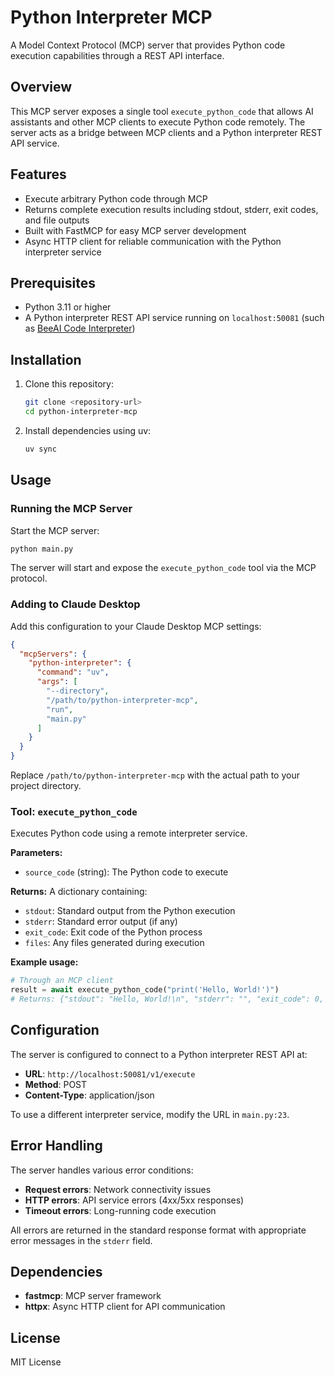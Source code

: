 # Python Interpreter MCP

A Model Context Protocol (MCP) server that provides Python code execution capabilities through a REST API interface.

## Overview

This MCP server exposes a single tool `execute_python_code` that allows AI assistants and other MCP clients to execute Python code remotely. The server acts as a bridge between MCP clients and a Python interpreter REST API service.

## Features

- Execute arbitrary Python code through MCP
- Returns complete execution results including stdout, stderr, exit codes, and file outputs
- Built with FastMCP for easy MCP server development
- Async HTTP client for reliable communication with the Python interpreter service

## Prerequisites

- Python 3.11 or higher
- A Python interpreter REST API service running on `localhost:50081` (such as [BeeAI Code Interpreter](https://github.com/i-am-bee/beeai-code-interpreter))

## Installation

1. Clone this repository:
   ```bash
   git clone <repository-url>
   cd python-interpreter-mcp
   ```

2. Install dependencies using uv:
   ```bash
   uv sync
   ```

## Usage

### Running the MCP Server

Start the MCP server:

```bash
python main.py
```

The server will start and expose the `execute_python_code` tool via the MCP protocol.

### Adding to Claude Desktop

Add this configuration to your Claude Desktop MCP settings:

```json
{
  "mcpServers": {
    "python-interpreter": {
      "command": "uv",
      "args": [
        "--directory",
        "/path/to/python-interpreter-mcp",
        "run",
        "main.py"
      ]
    }
  }
}
```

Replace `/path/to/python-interpreter-mcp` with the actual path to your project directory.

### Tool: `execute_python_code`

Executes Python code using a remote interpreter service.

**Parameters:**
- `source_code` (string): The Python code to execute

**Returns:**
A dictionary containing:
- `stdout`: Standard output from the Python execution
- `stderr`: Standard error output (if any)
- `exit_code`: Exit code of the Python process
- `files`: Any files generated during execution

**Example usage:**
```python
# Through an MCP client
result = await execute_python_code("print('Hello, World!')")
# Returns: {"stdout": "Hello, World!\n", "stderr": "", "exit_code": 0, "files": {}}
```

## Configuration

The server is configured to connect to a Python interpreter REST API at:
- **URL**: `http://localhost:50081/v1/execute`
- **Method**: POST
- **Content-Type**: application/json

To use a different interpreter service, modify the URL in `main.py:23`.

## Error Handling

The server handles various error conditions:
- **Request errors**: Network connectivity issues
- **HTTP errors**: API service errors (4xx/5xx responses)
- **Timeout errors**: Long-running code execution

All errors are returned in the standard response format with appropriate error messages in the `stderr` field.

## Dependencies

- **fastmcp**: MCP server framework
- **httpx**: Async HTTP client for API communication

## License

MIT License